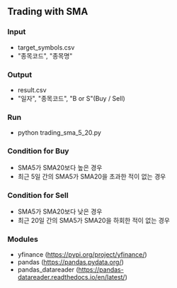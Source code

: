 ## Trading with SMA

### Input

- target_symbols.csv
- "종목코드", "종목명"

### Output

- result.csv
- "일자", "종목코드", "B or S"(Buy / Sell)

### Run

- python trading_sma_5_20.py

### Condition for Buy

- SMA5가 SMA20보다 높은 경우
- 최근 5일 간의 SMA5가 SMA20을 초과한 적이 없는 경우

### Condition for Sell

- SMA5가 SMA20보다 낮은 경우
- 최근 20일 간의 SMA5가 SMA20을 하회한 적이 없는 경우

### Modules

- yfinance (https://pypi.org/project/yfinance/)
- pandas (https://pandas.pydata.org/)
- pandas_datareader (https://pandas-datareader.readthedocs.io/en/latest/)
